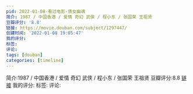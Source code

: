 ```yaml
---
pid: 2022-01-08-看过电影-倩女幽魂
简介: 1987 / 中国香港 / 爱情 奇幻 武侠 / 程小东 / 张国荣 王祖贤
豆瓣评分: '8.8'
链接: https://movie.douban.com/subject/1297447/
创建时间: '2022-01-08 19:05:47'
我的评分:
标签:
评论:
tags: [douban]
categories: [timeline]
---
```

简介:1987 / 中国香港 / 爱情 奇幻 武侠 / 程小东 / 张国荣 王祖贤
豆瓣评分:8.8
[链接](https://movie.douban.com/subject/1297447/)
我的评分:
标签:
评论:
